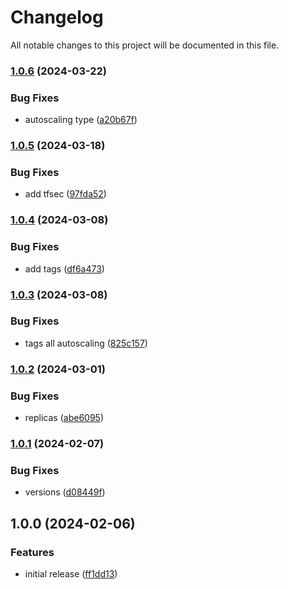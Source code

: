 # Changelog

All notable changes to this project will be documented in this file.

### [1.0.6](https://github.com/finisterra-io/terraform-aws-dynamodb/compare/v1.0.5...v1.0.6) (2024-03-22)


### Bug Fixes

* autoscaling type ([a20b67f](https://github.com/finisterra-io/terraform-aws-dynamodb/commit/a20b67f3798b8ab3b95fa2b275474ed77462ff44))

### [1.0.5](https://github.com/finisterra-io/terraform-aws-dynamodb/compare/v1.0.4...v1.0.5) (2024-03-18)


### Bug Fixes

* add tfsec ([97fda52](https://github.com/finisterra-io/terraform-aws-dynamodb/commit/97fda528aaea8fc96ed1357c01d7bd77b99e23d6))

### [1.0.4](https://github.com/finisterra-io/terraform-aws-dynamodb/compare/v1.0.3...v1.0.4) (2024-03-08)


### Bug Fixes

* add tags ([df6a473](https://github.com/finisterra-io/terraform-aws-dynamodb/commit/df6a4735a86b68757eed4365c681abf59806e83c))

### [1.0.3](https://github.com/finisterra-io/terraform-aws-dynamodb/compare/v1.0.2...v1.0.3) (2024-03-08)


### Bug Fixes

* tags all autoscaling ([825c157](https://github.com/finisterra-io/terraform-aws-dynamodb/commit/825c157e188fe4e4eddb21ca7b339eb6760e0ca8))

### [1.0.2](https://github.com/finisterra-io/terraform-aws-dynamodb/compare/v1.0.1...v1.0.2) (2024-03-01)


### Bug Fixes

* replicas ([abe6095](https://github.com/finisterra-io/terraform-aws-dynamodb/commit/abe6095ec843ebcc6e1c05977035bd678150815f))

### [1.0.1](https://github.com/finisterra-io/terraform-aws-dynamodb/compare/v1.0.0...v1.0.1) (2024-02-07)


### Bug Fixes

* versions ([d08449f](https://github.com/finisterra-io/terraform-aws-dynamodb/commit/d08449f1b1c201c483590634e679618fa6078635))

## 1.0.0 (2024-02-06)


### Features

* initial release ([ff1dd13](https://github.com/finisterra-io/terraform-aws-dynamodb/commit/ff1dd13e6c18a28440191e57c4d7e11c06263fb1))
